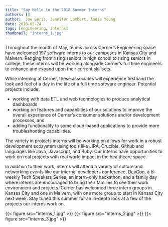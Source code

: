 ```yaml
---
title: "Say Hello to the 2018 Summer Interns"
authors: []
author:  Joe Geris, Jennifer Lambert, Andie Young
date: 2018-05-24
tags: [engineering, interns]
thumbnail: "interns_1.jpg"
---
```


Throughout the month of May, teams across Cerner’s Engineering space have welcomed 197 software interns to our campuses in Kansas City and Malvern. Ranging from rising seniors in high school to rising seniors in college, these interns will be working alongside Cerner’s full time engineers to enhance and expand upon their current skillsets.

While interning at Cerner, these associates will experience firsthand the look and feel of a day in the life of a full time software engineer. Potential projects include:

* working with data ETL and web technologies to produce analytical dashboards
* working on features and capabilities of our solutions to improve the overall experience of Cerner’s consumer solutions and/or development processes, and
* adding functionality to some cloud-based applications to provide more troubleshooting capabilities.

The variety in projects interns will be working on allows for work in a robust development ecosystem using tools like JIRA, Crucible, Github and languages like Java, Javascript, and Ruby. Our interns have opportunities to work on real projects with real world impact in the healthcare space.

In addition to their work, interns will attend a variety of culture and networking events like our internal developers conference, [DevCon](https://engineering.cerner.com/2013/08/devcon), a bi-weekly Tech Speakers Series, an intern-only hackathon, and a family day where interns are encouraged to bring their families to see their work environment and projects.
Cerner has welcomed three intern groups in Kansas City and one in Malvern, with one more group to start in Kansas City next week. Stay tuned this summer for an in-depth look at a few of the projects our interns work on.

<!-- TODO Find a way to put 3 images next to each other in a good way -->
{{< figure src="interns_1.jpg" >}}
{{< figure src="interns_2.jpg" >}}
{{< figure src="interns_3.jpg" >}}